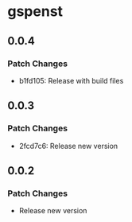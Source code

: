 # gspenst

## 0.0.4

### Patch Changes

- b1fd105: Release with build files

## 0.0.3

### Patch Changes

- 2fcd7c6: Release new version

## 0.0.2

### Patch Changes

- Release new version
